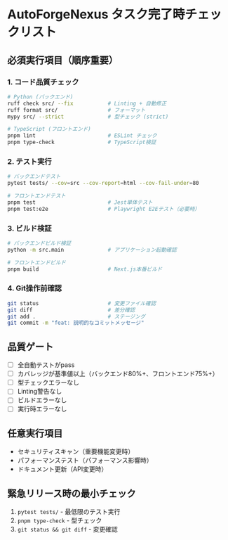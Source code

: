 # AutoForgeNexus タスク完了時チェックリスト

## 必須実行項目（順序重要）

### 1. コード品質チェック

```bash
# Python (バックエンド)
ruff check src/ --fix           # Linting + 自動修正
ruff format src/                # フォーマット
mypy src/ --strict              # 型チェック (strict)

# TypeScript (フロントエンド)
pnpm lint                       # ESLint チェック
pnpm type-check                 # TypeScript検証
```

### 2. テスト実行

```bash
# バックエンドテスト
pytest tests/ --cov=src --cov-report=html --cov-fail-under=80

# フロントエンドテスト
pnpm test                       # Jest単体テスト
pnpm test:e2e                   # Playwright E2Eテスト（必要時）
```

### 3. ビルド検証

```bash
# バックエンドビルド検証
python -m src.main              # アプリケーション起動確認

# フロントエンドビルド
pnpm build                      # Next.js本番ビルド
```

### 4. Git操作前確認

```bash
git status                      # 変更ファイル確認
git diff                        # 差分確認
git add .                       # ステージング
git commit -m "feat: 説明的なコミットメッセージ"
```

## 品質ゲート

- [ ] 全自動テストがpass
- [ ] カバレッジが基準値以上（バックエンド80%+、フロントエンド75%+）
- [ ] 型チェックエラーなし
- [ ] Linting警告なし
- [ ] ビルドエラーなし
- [ ] 実行時エラーなし

## 任意実行項目

- セキュリティスキャン（重要機能変更時）
- パフォーマンステスト（パフォーマンス影響時）
- ドキュメント更新（API変更時）

## 緊急リリース時の最小チェック

1. `pytest tests/` - 最低限のテスト実行
2. `pnpm type-check` - 型チェック
3. `git status && git diff` - 変更確認
